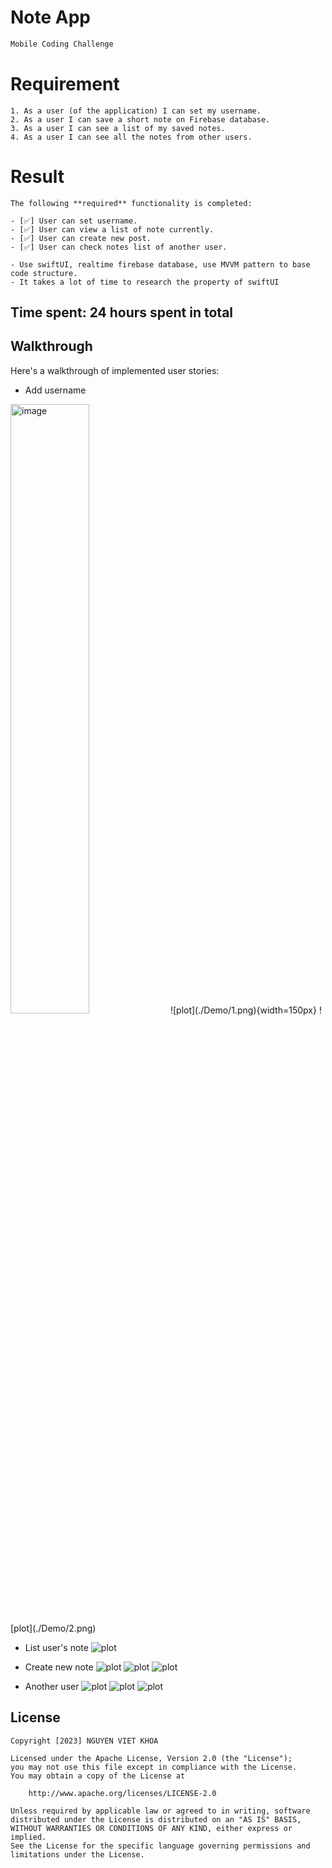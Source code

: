 # Note App
```bash
Mobile Coding Challenge
```
# Requirement

```
1. As a user (of the application) I can set my username.
2. As a user I can save a short note on Firebase database.
3. As a user I can see a list of my saved notes.
4. As a user I can see all the notes from other users.
```

# Result

```
The following **required** functionality is completed:

- [✅] User can set username.
- [✅] User can view a list of note currently.
- [✅] User can create new post.
- [✅] User can check notes list of another user.

- Use swiftUI, realtime firebase database, use MVVM pattern to base code structure.
- It takes a lot of time to research the property of swiftUI
```
## Time spent: **24** hours spent in total



## Walkthrough
Here's a walkthrough of implemented user stories:

- Add username
 <img src="/Demo/1.png" alt="image" width="50%" height="auto">
![plot](./Demo/1.png){width=150px}
![plot](./Demo/2.png)

- List user's note 
![plot](./Demo/3.png)

- Create new note
![plot](./Demo/3.png)
![plot](./Demo/4.png)
![plot](./Demo/5.png)

- Another user
![plot](./Demo/6.png)
![plot](./Demo/7.png)
![plot](./Demo/8.png)

## License

    Copyright [2023] NGUYEN VIET KHOA

    Licensed under the Apache License, Version 2.0 (the "License");
    you may not use this file except in compliance with the License.
    You may obtain a copy of the License at

        http://www.apache.org/licenses/LICENSE-2.0

    Unless required by applicable law or agreed to in writing, software
    distributed under the License is distributed on an "AS IS" BASIS,
    WITHOUT WARRANTIES OR CONDITIONS OF ANY KIND, either express or implied.
    See the License for the specific language governing permissions and
    limitations under the License.
